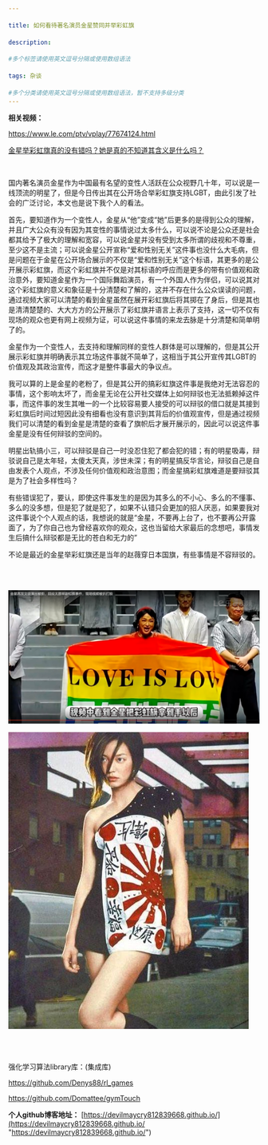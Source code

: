```yaml
---

title: 如何看待著名演员金星赞同并举彩虹旗
 
description: 

#多个标签请使用英文逗号分隔或使用数组语法

tags: 杂谈

#多个分类请使用英文逗号分隔或使用数组语法，暂不支持多级分类
---
```


**相关视频：**

https://www.le.com/ptv/vplay/77674124.html

[金星举彩虹旗真的没有错吗？她是真的不知道其含义是什么吗？](https://www.bilibili.com/video/BV1uK1EYQEAk/)

<br/>

国内著名演员金星作为中国最有名望的变性人活跃在公众视野几十年，可以说是一线顶流的明星了，但是今日传出其在公开场合举彩虹旗支持LGBT，由此引发了社会的广泛讨论，本文也是说下我个人的看法。



首先，要知道作为一个变性人，金星从“他”变成“她”后更多的是得到公众的理解，并且广大公众有没有因为其变性的事情说过太多什么，可以说不论是公众还是社会都其给予了极大的理解和宽容，可以说金星并没有受到太多所谓的歧视和不尊重，至少这不是主流；可以说金星公开宣称“爱和性别无关”这件事也没什么大毛病，但是问题在于金星在公开场合展示的不仅是“爱和性别无关”这个标语，其更多的是公开展示彩虹旗，而这个彩虹旗并不仅是对其标语的呼应而是更多的带有价值观和政治意外，要知道金星作为一个国际舞蹈演员，有一个外国人作为伴侣，可以说其对这个彩虹旗的意义和象征是十分清楚和了解的，这并不存在什么公众误读的问题，通过视频大家可以清楚的看到金星虽然在展开彩虹旗后将其掷在了身后，但是其也是清清楚楚的、大大方方的公开展示了彩虹旗并语言上表示了支持，这一切不仅有现场的观众也更有网上视频为证，可以说这件事情的来龙去脉是十分清楚和简单明了的。



金星作为一个变性人，去支持和理解同样的变性人群体是可以理解的，但是其公开展示彩虹旗并明确表示其立场这件事就不简单了，这相当于其公开宣传其LGBT的价值观及其政治宣传，而这才是整件事最大的争议点。



我可以算的上是金星的老粉了，但是其公开的搞彩虹旗这件事是我绝对无法容忍的事情，这个影响太坏了，而金星无论在公开社交媒体上如何辩驳也无法抵赖掉这件事，而这件事的发生其唯一的一个比较容易要人接受的可以辩驳的借口就是其接到彩虹旗后时间过短因此没有细看也没有意识到其背后的价值观宣传，但是通过视频我们可以清楚的看到金星是清楚的查看了旗帜后才展开展示的，因此可以说这件事金星是没有任何辩驳的空间的。



明星出轨搞小三，可以辩驳是自己一时没忍住犯了都会犯的错；有的明星吸毒，辩驳说自己是太年轻，太傻太天真，涉世未深；有的明星搞反华言论，辩驳自己是自由发表个人观点，不涉及任何价值观和政治意图；而金星搞彩虹旗难道是要辩驳其是为了社会多样性吗？



有些错误犯了，要认，即使这件事发生的是因为其多么的不小心、多么的不懂事、多么的没多想，但是犯了就是犯了，如果不认错只会更加的招人厌恶，如果要我对这件事说个个人观点的话，我想说的就是“金星，不要再上台了，也不要再公开露面了，为了你自己也为曾经喜欢你的观众，这也当留给大家最后的念想吧，事情发生后搞什么辩驳都是无比的苍白和无力的”



不论是最近的金星举彩虹旗还是当年的赵薇穿日本国旗，有些事情是不容辩驳的。

<br/>

<br/>

![image-20241107120336447](./2024_11_6_4_如何看待著名演员金星赞同并举彩虹旗.assets/image-20241107120336447.png)



![img](./2024_11_6_4_如何看待著名演员金星赞同并举彩虹旗.assets/gfhurjffkjylkjy.jpeg)

<br/>

<br/>

强化学习算法library库：(集成库)

https://github.com/Denys88/rl_games



https://github.com/Domattee/gymTouch







**个人github博客地址：**
[https://devilmaycry812839668.github.io/](https://devilmaycry812839668.github.io/ "https://devilmaycry812839668.github.io/")